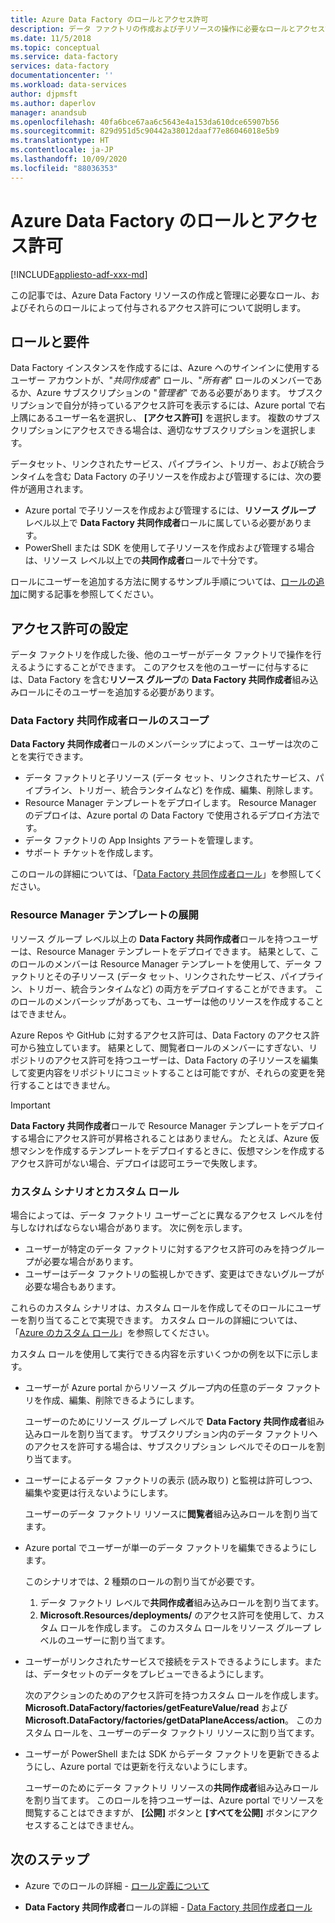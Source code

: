 ```yaml
---
title: Azure Data Factory のロールとアクセス許可
description: データ ファクトリの作成および子リソースの操作に必要なロールとアクセス許可について説明します。
ms.date: 11/5/2018
ms.topic: conceptual
ms.service: data-factory
services: data-factory
documentationcenter: ''
ms.workload: data-services
author: djpmsft
ms.author: daperlov
manager: anandsub
ms.openlocfilehash: 40fa6bce67aa6c5643e4a153da610dce65907b56
ms.sourcegitcommit: 829d951d5c90442a38012daaf77e86046018e5b9
ms.translationtype: HT
ms.contentlocale: ja-JP
ms.lasthandoff: 10/09/2020
ms.locfileid: "88036353"
---
```

# <a name="roles-and-permissions-for-azure-data-factory"></a>Azure Data Factory のロールとアクセス許可

[!INCLUDE[appliesto-adf-xxx-md](includes/appliesto-adf-xxx-md.md)]


この記事では、Azure Data Factory リソースの作成と管理に必要なロール、およびそれらのロールによって付与されるアクセス許可について説明します。

## <a name="roles-and-requirements"></a>ロールと要件

Data Factory インスタンスを作成するには、Azure へのサインインに使用するユーザー アカウントが、"*共同作成者*" ロール、"*所有者*" ロールのメンバーであるか、Azure サブスクリプションの "*管理者*" である必要があります。 サブスクリプションで自分が持っているアクセス許可を表示するには、Azure portal で右上隅にあるユーザー名を選択し、 **[アクセス許可]** を選択します。 複数のサブスクリプションにアクセスできる場合は、適切なサブスクリプションを選択します。 

データセット、リンクされたサービス、パイプライン、トリガー、および統合ランタイムを含む Data Factory の子リソースを作成および管理するには、次の要件が適用されます。
- Azure portal で子リソースを作成および管理するには、**リソース グループ** レベル以上で **Data Factory 共同作成者**ロールに属している必要があります。
- PowerShell または SDK を使用して子リソースを作成および管理する場合は、リソース レベル以上での**共同作成者**ロールで十分です。

ロールにユーザーを追加する方法に関するサンプル手順については、[ロールの追加](../cost-management-billing/manage/add-change-subscription-administrator.md)に関する記事を参照してください。

## <a name="set-up-permissions"></a>アクセス許可の設定

データ ファクトリを作成した後、他のユーザーがデータ ファクトリで操作を行えるようにすることができます。 このアクセスを他のユーザーに付与するには、Data Factory を含む**リソース グループ**の **Data Factory 共同作成者**組み込みロールにそのユーザーを追加する必要があります。

### <a name="scope-of-the-data-factory-contributor-role"></a>Data Factory 共同作成者ロールのスコープ

**Data Factory 共同作成者**ロールのメンバーシップによって、ユーザーは次のことを実行できます。
- データ ファクトリと子リソース (データ セット、リンクされたサービス、パイプライン、トリガー、統合ランタイムなど) を作成、編集、削除します。
- Resource Manager テンプレートをデプロイします。 Resource Manager のデプロイは、Azure portal の Data Factory で使用されるデプロイ方法です。
- データ ファクトリの App Insights アラートを管理します。
- サポート チケットを作成します。

このロールの詳細については、「[Data Factory 共同作成者ロール](../role-based-access-control/built-in-roles.md#data-factory-contributor)」を参照してください。

### <a name="resource-manager-template-deployment"></a>Resource Manager テンプレートの展開

リソース グループ レベル以上の **Data Factory 共同作成者**ロールを持つユーザーは、Resource Manager テンプレートをデプロイできます。 結果として、このロールのメンバーは Resource Manager テンプレートを使用して、データ ファクトリとその子リソース (データ セット、リンクされたサービス、パイプライン、トリガー、統合ランタイムなど) の両方をデプロイすることができます。 このロールのメンバーシップがあっても、ユーザーは他のリソースを作成することはできません。

Azure Repos や GitHub に対するアクセス許可は、Data Factory のアクセス許可から独立しています。 結果として、閲覧者ロールのメンバーにすぎない、リポジトリのアクセス許可を持つユーザーは、Data Factory の子リソースを編集して変更内容をリポジトリにコミットすることは可能ですが、それらの変更を発行することはできません。

> [!IMPORTANT]
> **Data Factory 共同作成者**ロールで Resource Manager テンプレートをデプロイする場合にアクセス許可が昇格されることはありません。 たとえば、Azure 仮想マシンを作成するテンプレートをデプロイするときに、仮想マシンを作成するアクセス許可がない場合、デプロイは認可エラーで失敗します。

### <a name="custom-scenarios-and-custom-roles"></a>カスタム シナリオとカスタム ロール

場合によっては、データ ファクトリ ユーザーごとに異なるアクセス レベルを付与しなければならない場合があります。 次に例を示します。
- ユーザーが特定のデータ ファクトリに対するアクセス許可のみを持つグループが必要な場合があります。
- ユーザーはデータ ファクトリの監視しかできず、変更はできないグループが必要な場合もあります。

これらのカスタム シナリオは、カスタム ロールを作成してそのロールにユーザーを割り当てることで実現できます。 カスタム ロールの詳細については、「[Azure のカスタム ロール](..//role-based-access-control/custom-roles.md)」を参照してください。

カスタム ロールを使用して実行できる内容を示すいくつかの例を以下に示します。

- ユーザーが Azure portal からリソース グループ内の任意のデータ ファクトリを作成、編集、削除できるようにします。

  ユーザーのためにリソース グループ レベルで **Data Factory 共同作成者**組み込みロールを割り当てます。 サブスクリプション内のデータ ファクトリへのアクセスを許可する場合は、サブスクリプション レベルでそのロールを割り当てます。

- ユーザーによるデータ ファクトリの表示 (読み取り) と監視は許可しつつ、編集や変更は行えないようにします。

  ユーザーのデータ ファクトリ リソースに**閲覧者**組み込みロールを割り当てます。

- Azure portal でユーザーが単一のデータ ファクトリを編集できるようにします。

  このシナリオでは、2 種類のロールの割り当てが必要です。

  1. データ ファクトリ レベルで**共同作成者**組み込みロールを割り当てます。
  2. **Microsoft.Resources/deployments/** のアクセス許可を使用して、カスタム ロールを作成します。 このカスタム ロールをリソース グループ レベルのユーザーに割り当てます。

- ユーザーがリンクされたサービスで接続をテストできるようにします。または、データセットのデータをプレビューできるようにします。

    次のアクションのためのアクセス許可を持つカスタム ロールを作成します。**Microsoft.DataFactory/factories/getFeatureValue/read** および **Microsoft.DataFactory/factories/getDataPlaneAccess/action**。 このカスタム ロールを、ユーザーのデータ ファクトリ リソースに割り当てます。

- ユーザーが PowerShell または SDK からデータ ファクトリを更新できるようにし、Azure portal では更新を行えないようにします。

  ユーザーのためにデータ ファクトリ リソースの**共同作成者**組み込みロールを割り当てます。 このロールを持つユーザーは、Azure portal でリソースを閲覧することはできますが、 **[公開]** ボタンと **[すべてを公開]** ボタンにアクセスすることはできません。

## <a name="next-steps"></a>次のステップ

- Azure でのロールの詳細 - [ロール定義について](../role-based-access-control/role-definitions.md)

- **Data Factory 共同作成者**ロールの詳細 - [Data Factory 共同作成者ロール](../role-based-access-control/built-in-roles.md#data-factory-contributor)

